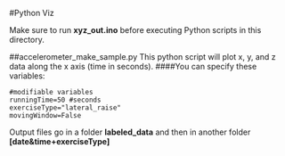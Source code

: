 #Python Viz

Make sure to run **xyz_out.ino** before executing Python scripts in this directory.

##accelerometer_make_sample.py
This python script will plot x, y, and z data along the x axis (time in seconds). 
####You can specify these variables:

	#modifiable variables
	runningTime=50 #seconds
	exerciseType="lateral_raise"
	movingWindow=False
  

Output files go in a folder **labeled_data** and then in another folder **[date&time+exerciseType]**